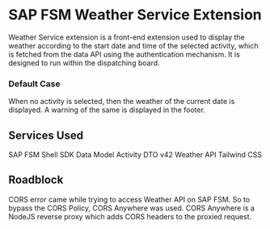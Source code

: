 # SAP FSM Weather Service Extension

Weather Service extension is a front-end extension used to display the weather according to the start date and time of the selected activity, which is fetched from the data API using the authentication mechanism. It is designed to run within the dispatching board.

### Default Case

When no activity is selected, then the weather of the current date is displayed. A warning of the same is displayed in the footer.

## Services Used

SAP FSM Shell SDK
Data Model Activity DTO v42
Weather API
Tailwind CSS

## Roadblock

CORS error came while trying to access Weather API on SAP FSM. So to bypass the CORS Policy, CORS Anywhere was used. CORS Anywhere is a NodeJS reverse proxy which adds CORS headers to the proxied request.